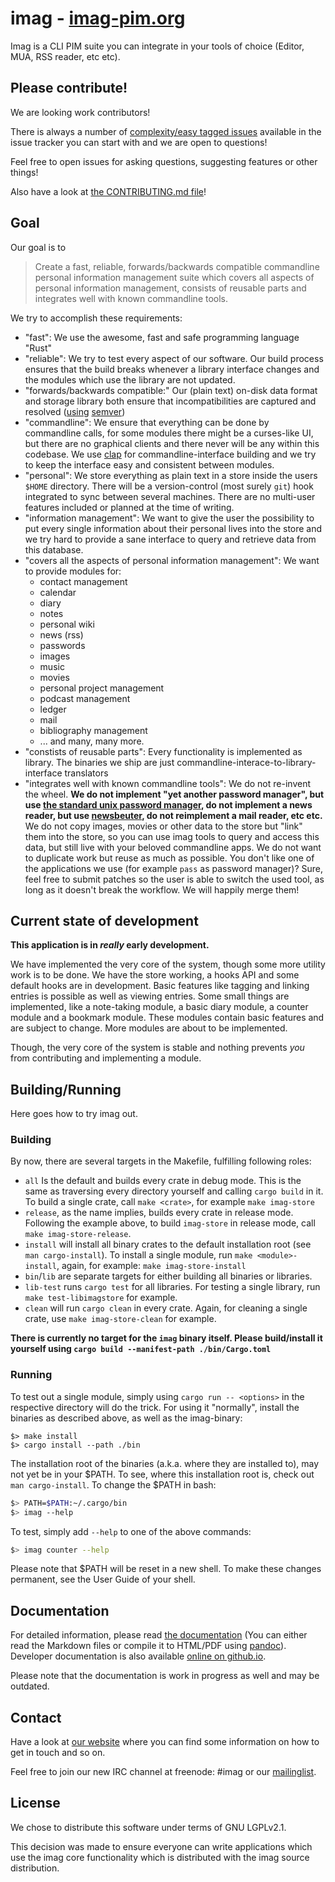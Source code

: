 # imag - [imag-pim.org](http://imag-pim.org)

Imag is a CLI PIM suite you can
integrate in your tools of choice (Editor, MUA, RSS reader, etc etc).

## Please contribute!

We are looking work contributors!

There is always a number of
[complexity/easy tagged issues](https://github.com/matthiasbeyer/imag/issues?q=is%3Aopen+is%3Aissue+label%3Acomplexity%2Feasy)
available in the issue tracker you can start with and we are open to questions!

Feel free to open issues for asking questions, suggesting features or other
things!

Also have a look at [the CONTRIBUTING.md file](./CONTRIBUTING.md)!

## Goal

Our goal is to

> Create a fast, reliable, forwards/backwards compatible commandline personal
> information management suite which covers all aspects of personal information
> management, consists of reusable parts and integrates well with known
> commandline tools.

We try to accomplish these requirements:

* "fast": We use the awesome, fast and safe programming language "Rust"
* "reliable": We try to test every aspect of our software. Our build process
  ensures that the build breaks whenever a library interface changes and the
  modules which use the library are not updated.
* "forwards/backwards compatible:" Our (plain text) on-disk data format and
  storage library both ensure that incompatibilities are captured and resolved
  ([using](https://crates.io/crates/semver) [semver](https://semver.org))
* "commandline": We ensure that everything can be done by commandline calls, for
  some modules there might be a curses-like UI, but there are no graphical
  clients and there never will be any within this codebase. We use
  [clap](https://crates.io/crates/clap) for commandline-interface building and
  we try to keep the interface easy and consistent between modules.
* "personal": We store everything as plain text in a store inside the users
  `$HOME` directory. There will be a version-control (most surely `git`) hook
  integrated to sync between several machines. There are no multi-user features
  included or planned at the time of writing.
* "information management": We want to give the user the possibility to put
  every single information about their personal lives into the store and we try
  hard to provide a sane interface to query and retrieve data from this
  database.
* "covers all the aspects of personal information management": We want to
  provide modules for:
  * contact management
  * calendar
  * diary
  * notes
  * personal wiki
  * news (rss)
  * passwords
  * images
  * music
  * movies
  * personal project management
  * podcast management
  * ledger
  * mail
  * bibliography management
  * ... and many, many more.
* "constists of reusable parts": Every functionality is implemented as library.
  The binaries we ship are just commandline-interace-to-library-interface
  translators
* "integrates well with known commandline tools": We do not re-invent the wheel.
  **We do not implement "yet another password manager", but use
  [the standard unix password manager](https://www.passwordstore.org/), do not
  implement a news reader, but use [newsbeuter](http://www.newsbeuter.org/),
  do not reimplement a mail reader, etc etc.**
  We do not copy images, movies or other data to the store but "link" them into
  the store, so you can use imag tools to query and access this data, but still
  live with your beloved commandline apps. We do not want to duplicate work but
  reuse as much as possible.
  You don't like one of the applications we use (for example `pass` as password
  manager)? Sure, feel free to submit patches so the user is able to switch the
  used tool, as long as it doesn't break the workflow. We will happily merge
  them!

## Current state of development

**This application is in _really_ early development.**

We have implemented the very core of the system, though some more utility work
is to be done.
We have the store working, a hooks API and some default hooks are in
development.
Basic features like tagging and linking entries is possible as well as viewing
entries.
Some small things are implemented, like a note-taking module, a basic diary
module, a counter module and a bookmark module.
These modules contain basic features and are subject to change.
More modules are about to be implemented.

Though, the very core of the system is stable and nothing prevents _you_ from
contributing and implementing a module.

## Building/Running

Here goes how to try imag out.

### Building

By now, there are several targets in the Makefile, fulfilling following roles:
* `all` Is the default and builds every crate in debug mode. This is the same as
  traversing every directory yourself and calling `cargo build` in it.
  To build a single crate, call `make <crate>`, for example
  `make imag-store`
* `release`, as the name implies, builds every crate in release mode. Following
  the example above, to build `imag-store` in release mode, call
  `make imag-store-release`.
* `install` will install all binary crates to the default installation root (see
  `man cargo-install`). To install a single module, run `make <module>-install`,
  again, for example: `make imag-store-install`
* `bin`/`lib` are separate targets for either building all binaries or
  libraries.
* `lib-test` runs `cargo test` for all libraries. For testing a single library,
  run `make test-libimagstore` for example.
* `clean` will run `cargo clean` in every crate. Again, for cleaning a single
  crate, use `make imag-store-clean` for example.

**There is currently no target for the `imag` binary itself. Please
build/install it yourself using `cargo build --manifest-path ./bin/Cargo.toml`**

### Running

To test out a single module, simply using `cargo run -- <options>` in the
respective directory will do the trick. For using it "normally", install the
binaries as described above, as well as the imag-binary:
```
$> make install
$> cargo install --path ./bin
```
The installation root of the binaries (a.k.a. where they are installed to), may
not yet be in your $PATH. To see, where this installation root is, check out
`man cargo-install`. To change the $PATH in bash:

```bash
$> PATH=$PATH:~/.cargo/bin
$> imag --help
```

To test, simply add `--help` to one of the above commands:

```bash
$> imag counter --help
```

Please note that $PATH will be reset in a new shell. To make these changes
permanent, see the User Guide of your shell.

## Documentation

For detailed information, please read [the documentation](./doc/) (You can
either read the Markdown files or compile it to HTML/PDF using
[pandoc](http://pandoc.org)).
Developer documentation is also available
[online on github.io](https://matthiasbeyer.github.io/imag/imag_documentation/index.html).

Please note that the documentation is work in progress as well and may be
outdated.

## Contact

Have a look at [our website](http://imag-pim.org) where you can find some
information on how to get in touch and so on.

Feel free to join our new IRC channel at freenode: #imag
or our [mailinglist](http://imag-pim.org/mailinglist/).

## License

We chose to distribute this software under terms of GNU LGPLv2.1.

This decision was made to ensure everyone can write applications which use the
imag core functionality which is distributed with the imag source distribution.

